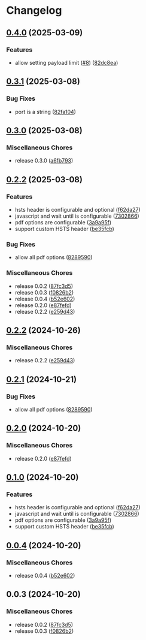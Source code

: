 # Changelog

## [0.4.0](https://github.com/audunru/html2pdf/compare/v0.3.1...v0.4.0) (2025-03-09)


### Features

* allow setting payload limit ([#8](https://github.com/audunru/html2pdf/issues/8)) ([82dc8ea](https://github.com/audunru/html2pdf/commit/82dc8ea733c80793a23c0eed8c546fd0c13cb0b9))

## [0.3.1](https://github.com/audunru/html2pdf/compare/v0.3.0...v0.3.1) (2025-03-08)


### Bug Fixes

* port is a string ([82fa104](https://github.com/audunru/html2pdf/commit/82fa10410e8bb462b21d01519e1db1a7b2906692))

## [0.3.0](https://github.com/audunru/html2pdf/compare/v0.2.2...v0.3.0) (2025-03-08)


### Miscellaneous Chores

* release 0.3.0 ([a6fb793](https://github.com/audunru/html2pdf/commit/a6fb7933e2e95c7fb6b91cbf2e1cb1b1bd74f97f))

## [0.2.2](https://github.com/audunru/html2pdf/compare/v0.2.2...v0.2.2) (2025-03-08)


### Features

* hsts header is configurable and optional ([f62da27](https://github.com/audunru/html2pdf/commit/f62da27a9a44b22306c1f2dfaceb12f293b8a2b1))
* javascript and wait until is configurable ([7302866](https://github.com/audunru/html2pdf/commit/73028666c985449fc0422473cfb8bfae63e0fb50))
* pdf options are configurable ([3a9a95f](https://github.com/audunru/html2pdf/commit/3a9a95f5cb38b1d0f562453e78dad183a875791e))
* support custom HSTS header ([be35fcb](https://github.com/audunru/html2pdf/commit/be35fcb07eabbed6d66f8b74208f875a04add195))


### Bug Fixes

* allow all pdf options ([8289590](https://github.com/audunru/html2pdf/commit/8289590179a15e8e8026d9d7a303a63da068a3cb))


### Miscellaneous Chores

* release 0.0.2 ([87fc3d5](https://github.com/audunru/html2pdf/commit/87fc3d5953d8eefeeef66370907ed81a3f75e292))
* release 0.0.3 ([f0826b2](https://github.com/audunru/html2pdf/commit/f0826b2709bb5c1c600906b87ce4b73e22a9ecd5))
* release 0.0.4 ([b52e602](https://github.com/audunru/html2pdf/commit/b52e6028406d6bdab8d069493cda83cc2b087981))
* release 0.2.0 ([e87fefd](https://github.com/audunru/html2pdf/commit/e87fefd6d6f9a3b0d514db4893778a81522ee222))
* release 0.2.2 ([e259d43](https://github.com/audunru/html2pdf/commit/e259d43f6006ce20465cb6caa0280e74f401a192))

## [0.2.2](https://github.com/audunru/aws-lambda-pdf/compare/v0.2.1...v0.2.2) (2024-10-26)


### Miscellaneous Chores

* release 0.2.2 ([e259d43](https://github.com/audunru/aws-lambda-pdf/commit/e259d43f6006ce20465cb6caa0280e74f401a192))

## [0.2.1](https://github.com/audunru/aws-lambda-pdf/compare/v0.2.0...v0.2.1) (2024-10-21)


### Bug Fixes

* allow all pdf options ([8289590](https://github.com/audunru/aws-lambda-pdf/commit/8289590179a15e8e8026d9d7a303a63da068a3cb))

## [0.2.0](https://github.com/audunru/aws-lambda-pdf/compare/v0.1.0...v0.2.0) (2024-10-20)


### Miscellaneous Chores

* release 0.2.0 ([e87fefd](https://github.com/audunru/aws-lambda-pdf/commit/e87fefd6d6f9a3b0d514db4893778a81522ee222))

## [0.1.0](https://github.com/audunru/aws-lambda-pdf/compare/v0.0.4...v0.1.0) (2024-10-20)


### Features

* hsts header is configurable and optional ([f62da27](https://github.com/audunru/aws-lambda-pdf/commit/f62da27a9a44b22306c1f2dfaceb12f293b8a2b1))
* javascript and wait until is configurable ([7302866](https://github.com/audunru/aws-lambda-pdf/commit/73028666c985449fc0422473cfb8bfae63e0fb50))
* pdf options are configurable ([3a9a95f](https://github.com/audunru/aws-lambda-pdf/commit/3a9a95f5cb38b1d0f562453e78dad183a875791e))
* support custom HSTS header ([be35fcb](https://github.com/audunru/aws-lambda-pdf/commit/be35fcb07eabbed6d66f8b74208f875a04add195))

## [0.0.4](https://github.com/audunru/aws-lambda-pdf/compare/v0.0.3...v0.0.4) (2024-10-20)


### Miscellaneous Chores

* release 0.0.4 ([b52e602](https://github.com/audunru/aws-lambda-pdf/commit/b52e6028406d6bdab8d069493cda83cc2b087981))

## 0.0.3 (2024-10-20)


### Miscellaneous Chores

* release 0.0.2 ([87fc3d5](https://github.com/audunru/aws-lambda-pdf/commit/87fc3d5953d8eefeeef66370907ed81a3f75e292))
* release 0.0.3 ([f0826b2](https://github.com/audunru/aws-lambda-pdf/commit/f0826b2709bb5c1c600906b87ce4b73e22a9ecd5))
